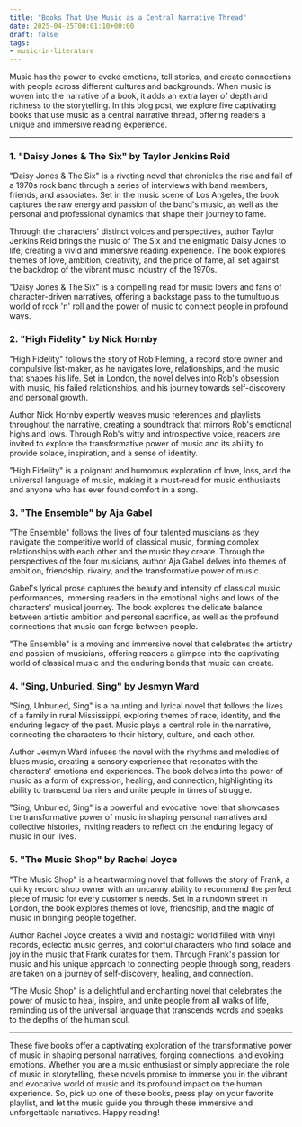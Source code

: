 ```yaml
---
title: "Books That Use Music as a Central Narrative Thread"
date: 2025-04-25T00:01:10+00:00
draft: false
tags:
- music-in-literature
---
```


Music has the power to evoke emotions, tell stories, and create connections with people across different cultures and backgrounds. When music is woven into the narrative of a book, it adds an extra layer of depth and richness to the storytelling. In this blog post, we explore five captivating books that use music as a central narrative thread, offering readers a unique and immersive reading experience.

---

### 1. "Daisy Jones & The Six" by Taylor Jenkins Reid

"Daisy Jones & The Six" is a riveting novel that chronicles the rise and fall of a 1970s rock band through a series of interviews with band members, friends, and associates. Set in the music scene of Los Angeles, the book captures the raw energy and passion of the band's music, as well as the personal and professional dynamics that shape their journey to fame.

Through the characters' distinct voices and perspectives, author Taylor Jenkins Reid brings the music of The Six and the enigmatic Daisy Jones to life, creating a vivid and immersive reading experience. The book explores themes of love, ambition, creativity, and the price of fame, all set against the backdrop of the vibrant music industry of the 1970s.

"Daisy Jones & The Six" is a compelling read for music lovers and fans of character-driven narratives, offering a backstage pass to the tumultuous world of rock 'n' roll and the power of music to connect people in profound ways.

### 2. "High Fidelity" by Nick Hornby

"High Fidelity" follows the story of Rob Fleming, a record store owner and compulsive list-maker, as he navigates love, relationships, and the music that shapes his life. Set in London, the novel delves into Rob's obsession with music, his failed relationships, and his journey towards self-discovery and personal growth.

Author Nick Hornby expertly weaves music references and playlists throughout the narrative, creating a soundtrack that mirrors Rob's emotional highs and lows. Through Rob's witty and introspective voice, readers are invited to explore the transformative power of music and its ability to provide solace, inspiration, and a sense of identity.

"High Fidelity" is a poignant and humorous exploration of love, loss, and the universal language of music, making it a must-read for music enthusiasts and anyone who has ever found comfort in a song.

### 3. "The Ensemble" by Aja Gabel

"The Ensemble" follows the lives of four talented musicians as they navigate the competitive world of classical music, forming complex relationships with each other and the music they create. Through the perspectives of the four musicians, author Aja Gabel delves into themes of ambition, friendship, rivalry, and the transformative power of music.

Gabel's lyrical prose captures the beauty and intensity of classical music performances, immersing readers in the emotional highs and lows of the characters' musical journey. The book explores the delicate balance between artistic ambition and personal sacrifice, as well as the profound connections that music can forge between people.

"The Ensemble" is a moving and immersive novel that celebrates the artistry and passion of musicians, offering readers a glimpse into the captivating world of classical music and the enduring bonds that music can create.

### 4. "Sing, Unburied, Sing" by Jesmyn Ward

"Sing, Unburied, Sing" is a haunting and lyrical novel that follows the lives of a family in rural Mississippi, exploring themes of race, identity, and the enduring legacy of the past. Music plays a central role in the narrative, connecting the characters to their history, culture, and each other.

Author Jesmyn Ward infuses the novel with the rhythms and melodies of blues music, creating a sensory experience that resonates with the characters' emotions and experiences. The book delves into the power of music as a form of expression, healing, and connection, highlighting its ability to transcend barriers and unite people in times of struggle.

"Sing, Unburied, Sing" is a powerful and evocative novel that showcases the transformative power of music in shaping personal narratives and collective histories, inviting readers to reflect on the enduring legacy of music in our lives.

### 5. "The Music Shop" by Rachel Joyce

"The Music Shop" is a heartwarming novel that follows the story of Frank, a quirky record shop owner with an uncanny ability to recommend the perfect piece of music for every customer's needs. Set in a rundown street in London, the book explores themes of love, friendship, and the magic of music in bringing people together.

Author Rachel Joyce creates a vivid and nostalgic world filled with vinyl records, eclectic music genres, and colorful characters who find solace and joy in the music that Frank curates for them. Through Frank's passion for music and his unique approach to connecting people through song, readers are taken on a journey of self-discovery, healing, and connection.

"The Music Shop" is a delightful and enchanting novel that celebrates the power of music to heal, inspire, and unite people from all walks of life, reminding us of the universal language that transcends words and speaks to the depths of the human soul.

---

These five books offer a captivating exploration of the transformative power of music in shaping personal narratives, forging connections, and evoking emotions. Whether you are a music enthusiast or simply appreciate the role of music in storytelling, these novels promise to immerse you in the vibrant and evocative world of music and its profound impact on the human experience. So, pick up one of these books, press play on your favorite playlist, and let the music guide you through these immersive and unforgettable narratives. Happy reading!